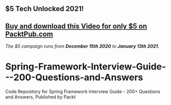 ## $5 Tech Unlocked 2021!
[Buy and download this Video for only $5 on PacktPub.com](https://www.packtpub.com/product/spring-framework-interview-guide-200-questions-and-answers-video/9781788992909)
-----
*The $5 campaign         runs from __December 15th 2020__ to __January 13th 2021.__*

# Spring-Framework-Interview-Guide---200-Questions-and-Answers
Code Repository for Spring Framework Interview Guide - 200+ Questions and Answers, Published by Packt
